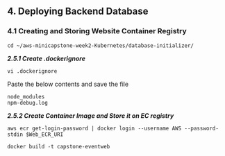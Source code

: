 ## 4. Deploying Backend Database

### 4.1 Creating and Storing Website Container Registry
```
cd ~/aws-minicapstone-week2-Kubernetes/database-initializer/
```

***2.5.1 Create .dockerignore***
```
vi .dockerignore
```
Paste the below contents and save the file 
```
node_modules
npm-debug.log
```
***2.5.2 Create Container Image and Store it on EC registry***
```
aws ecr get-login-password | docker login --username AWS --password-stdin $Web_ECR_URI
```

```
docker build -t capstone-eventweb
```
